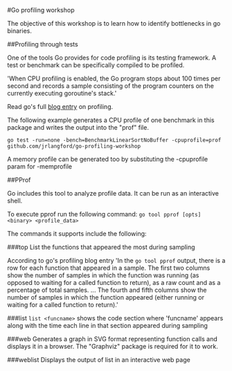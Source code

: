 #Go profiling workshop

The objective of this workshop is to learn how to identify bottlenecks in go binaries.

##Profiling through tests

One of the tools Go provides for code profiling is its testing framework. A test or benchmark can be specifically compiled to be profiled.

'When CPU profiling is enabled, the Go program stops about 100 times per second and records a sample consisting of the program counters on the currently executing goroutine's stack.'

Read go's full [blog entry](http://blog.golang.org/profiling-go-programs) on profiling.

The following example generates a CPU profile of one benchmark in this package and writes the output into the "prof" file.

`go test -run=none -bench=BenchmarkLinearSortNoBuffer -cpuprofile=prof github.com/jrlangford/go-profiling-workshop`

A memory profile can be generated too by substituting the -cpuprofile param for -memprofile

##PProf

Go includes this tool to analyze profile data. It can be run as an interactive shell.

To execute pprof run the following command:
`go tool pprof [opts] <binary> <profile_data>`

The commands it supports include the following:

###top
List the functions that appeared the most during sampling

According to go's profiling blog entry 'In the `go tool pprof` output, there is a row for each function that appeared in a sample. The first two columns show the number of samples in which the function was running (as opposed to waiting for a called function to return), as a raw count and as a percentage of total samples. ... The fourth and fifth columns show the number of samples in which the function appeared (either running or waiting for a called function to return).'

###list 
`list <funcname>` shows the code section where 'funcname' appears along with the time each line in that section appeared during sampling

###web
Generates a graph in SVG format representing function calls and displays it in a browser. The "Graphviz" package is required for it to work.

###weblist
Displays the output of list in an interactive web page
